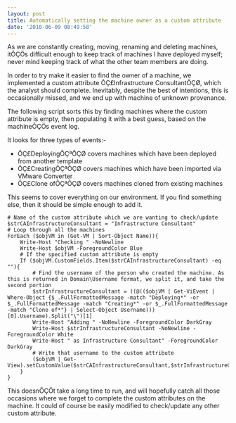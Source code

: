```yaml
---
layout: post
title: Automatically setting the machine owner as a custom attribute
date: '2010-06-09 08:49:58'
---
```



As we are constantly creating, moving, renaming and deleting machines, itÔÇÖs difficult enough to keep track of machines I have deployed myself; never mind keeping track of what the other team members are doing.

In order to try make it easier to find the owner of a machine, we implemented a custom attribute ÔÇ£Infrastructure ConsultantÔÇØ, which the analyst should complete. Inevitably, despite the best of intentions, this is occasionally missed, and we end up with machine of unknown provenance.

The following script sorts this by finding machines where the custom attribute is empty, then populating it with a best guess, based on the machineÔÇÖs event log.

It looks for three types of events:-

- ÔÇ£DeployingÔÇªÔÇØ covers machines which have been deployed from another template
- ÔÇ£CreatingÔÇªÔÇØ covers machines which have been imported via VMware Converter
- ÔÇ£Clone ofÔÇªÔÇØ covers machines cloned from existing machines

This seems to cover everything on our environment. If you find something else, then it should be simple enough to add it.

```
# Name of the custom attribute which we are wanting to check/update $strCAInfrastructureConsultant = "Infrastructure Consultant"
# Loop through all the machines
ForEach ($objVM in (Get-VM | Sort-Object Name)){
    Write-Host "Checking " -NoNewline
    Write-Host $objVM -ForegroundColor Blue
    # If the specified custom attribute is empty
    If ($objVM.CustomFields.Item($strCAInfrastructureConsultant) -eq ""){
        # Find the username of the person who created the machine. As this is returned in Domain\Username format, we split it, and take the second portion
        $strInfrastructureConsultant = ((@(($objVM | Get-ViEvent | Where-Object {$_.FullFormattedMessage -match "Deploying*" -or $_.FullFormattedMessage -match "Creating*" -or $_.FullFormattedMessage -match "Clone of*"} | Select-Object Username)))[0].Username).Split("\")[1]
        Write-Host "Adding " -NoNewline -ForegroundColor DarkGray
        Write-Host $strInfrastructureConsultant -NoNewline -ForegroundColor White
        Write-Host " as Infrastructure Consultant" -ForegroundColor DarkGray
        # Write that username to the custom attribute
        ($objVM | Get-View).setCustomValue($strCAInfrastructureConsultant,$strInfrastructureConsultant)
    }
}
```
This doesnÔÇÖt take a long time to run, and will hopefully catch all those occasions where we forget to complete the custom attributes on the machine. It could of course be easily modified to check/update any other custom attribute.


